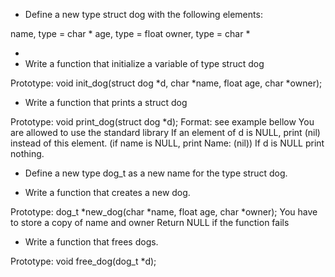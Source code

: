 * Define a new type struct dog with the following elements:

name, type = char *
age, type = float
owner, type = char *

*
* Write a function that initialize a variable of type struct dog

Prototype: void init_dog(struct dog *d, char *name, float age, char *owner);

* Write a function that prints a struct dog

Prototype: void print_dog(struct dog *d);
Format: see example bellow
You are allowed to use the standard library
If an element of d is NULL, print (nil) instead of this element. (if name is NULL, print Name: (nil))
If d is NULL print nothing.

* Define a new type dog_t as a new name for the type struct dog.

* Write a function that creates a new dog.

Prototype: dog_t *new_dog(char *name, float age, char *owner);
You have to store a copy of name and owner
Return NULL if the function fails

* Write a function that frees dogs.

Prototype: void free_dog(dog_t *d);

